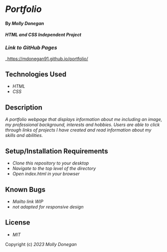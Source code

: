 # _Portfolio_

#### By _**Molly Donegan**_

#### _HTML and CSS Independent Project_

### _Link to GitHub Pages_

_https://mdonegan91.github.io/portfolio/

## Technologies Used

* _HTML_
* _CSS_

## Description

_A portfolio webpage that displays information about me including an image, my professional background, interests and hobbies. Users are able to click through links of projects I have created and read information about my skills and abilities._

## Setup/Installation Requirements

* _Clone this repository to your desktop_
* _Navigate to the top level of the directory_
* _Open index.html in your browser_

## Known Bugs

* _Mailto link WIP_
* _not adapted for responsive design_

## License

* _MIT_

Copyright (c) _2023_ _Molly Donegan_
